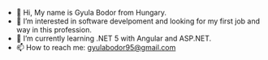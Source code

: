 - 👋 Hi, My name is Gyula Bodor from Hungary.
- 👀 I’m interested in software develpoment and looking for my first job and way in this profession.
- 🌱 I’m currently learning .NET 5 with Angular and ASP.NET.
- 📫 How to reach me: gyulabodor95@gmail.com
